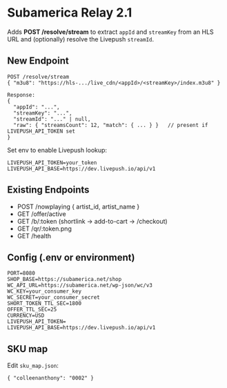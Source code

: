 # Subamerica Relay 2.1

Adds **POST /resolve/stream** to extract `appId` and `streamKey` from an HLS URL and (optionally) resolve the Livepush `streamId`.

## New Endpoint
```
POST /resolve/stream
{ "m3u8": "https://hls-.../live_cdn/<appId>/<streamKey>/index.m3u8" }

Response:
{
  "appId": "...",
  "streamKey": "...",
  "streamId": "..." | null,
  "raw": { "streamsCount": 12, "match": { ... } }   // present if LIVEPUSH_API_TOKEN set
}
```
Set env to enable Livepush lookup:
```
LIVEPUSH_API_TOKEN=your_token
LIVEPUSH_API_BASE=https://dev.livepush.io/api/v1
```

## Existing Endpoints
- POST /nowplaying  { artist_id, artist_name }
- GET  /offer/active
- GET  /b/:token     (shortlink -> add-to-cart -> /checkout)
- GET  /qr/:token.png
- GET  /health

## Config (.env or environment)
```
PORT=8080
SHOP_BASE=https://subamerica.net/shop
WC_API_URL=https://subamerica.net/wp-json/wc/v3
WC_KEY=your_consumer_key
WC_SECRET=your_consumer_secret
SHORT_TOKEN_TTL_SEC=1800
OFFER_TTL_SEC=25
CURRENCY=USD
LIVEPUSH_API_TOKEN=
LIVEPUSH_API_BASE=https://dev.livepush.io/api/v1
```

## SKU map
Edit `sku_map.json`:
```
{ "colleenanthony": "0002" }
```
